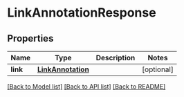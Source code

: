 
# LinkAnnotationResponse


## Properties
Name | Type | Description | Notes
------------ | ------------- | ------------- | -------------
**link** | [**LinkAnnotation**](LinkAnnotation.md) |  |  [optional]


[[Back to Model list]](../../README.md#documentation-for-models) [[Back to API list]](../../README.md#documentation-for-api-endpoints) [[Back to README]](../../README.md)


